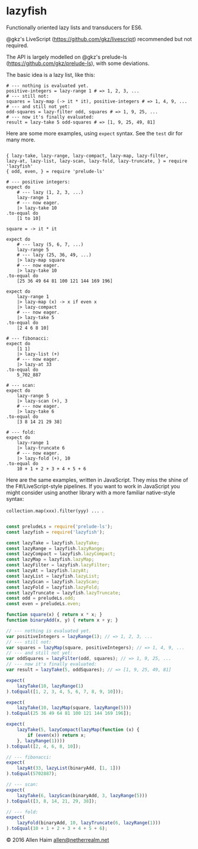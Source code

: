 # lazyfish
Functionally oriented lazy lists and transducers for ES6.

@gkz's LiveScript (https://github.com/gkz/livescript) recommended but not required.

The API is largely modelled on @gkz's prelude-ls (https://github.com/gkz/prelude-ls), with some deviations.

The basic idea is a lazy list, like this:

```livescript
# --- nothing is evaluated yet.
positive-integers = lazy-range 1 # => 1, 2, 3, ...
# --- still not:
squares = lazy-map (-> it * it), positive-integers # => 1, 4, 9, ... 
# --- and still not yet:
odd-squares = lazy-filter odd, squares # => 1, 9, 25, ...
# --- now it's finally evaluated:
result = lazy-take 5 odd-squares # => [1, 9, 25, 49, 81]
```

Here are some more examples, using `expect` syntax. See the `test` dir for many more.

```livescript

{ lazy-take, lazy-range, lazy-compact, lazy-map, lazy-filter, 
lazy-at, lazy-list, lazy-scan, lazy-fold, lazy-truncate, } = require 'lazyfish'
{ odd, even, } = require 'prelude-ls'

# --- positive integers:
expect do
    # --- lazy (1, 2, 3, ...)
    lazy-range 1
    # --- now eager.
    |> lazy-take 10
.to-equal do
    [1 to 10]

square = -> it * it

expect do
    # --- lazy (5, 6, 7, ...)
    lazy-range 5
    # --- lazy (25, 36, 49, ...)
    |> lazy-map square
    # --- now eager.
    |> lazy-take 10
.to-equal do
    [25 36 49 64 81 100 121 144 169 196]

expect do
    lazy-range 1
    |> lazy-map (x) -> x if even x
    |> lazy-compact
    # --- now eager.
    |> lazy-take 5
.to-equal do
    [2 4 6 8 10]

# --- fibonacci:
expect do
    [1 1]
    |> lazy-list (+)
    # --- now eager.
    |> lazy-at 33
.to-equal do
    5_702_887

# --- scan:
expect do
    lazy-range 5
    |> lazy-scan (+), 3
    # --- now eager.
    |> lazy-take 6
.to-equal do
    [3 8 14 21 29 38]

# --- fold:
expect do
    lazy-range 1
    |> lazy-truncate 6
    # --- now eager.
    |> lazy-fold (+), 10
.to-equal do
    10 + 1 + 2 + 3 + 4 + 5 + 6
```
Here are the same examples, written in JavaScript. They miss the shine of the F#/LiveScript-style pipelines. If you want to work in JavaScript you might consider using another library with a more familiar native-style syntax:

```collection.map(xxx).filter(yyy) ... ```.

```javascript

const preludeLs = require('prelude-ls');
const lazyfish = require('lazyfish');

const lazyTake = lazyfish.lazyTake;
const lazyRange = lazyfish.lazyRange;
const lazyCompact = lazyfish.lazyCompact;
const lazyMap = lazyfish.lazyMap;
const lazyFilter = lazyfish.lazyFilter;
const lazyAt = lazyfish.lazyAt;
const lazyList = lazyfish.lazyList;
const lazyScan = lazyfish.lazyScan;
const lazyFold = lazyfish.lazyFold;
const lazyTruncate = lazyfish.lazyTruncate;
const odd = preludeLs.odd;
const even = preludeLs.even;

function square(x) { return x * x; }
function binaryAdd(x, y) { return x + y; }

// --- nothing is evaluated yet.
var positiveIntegers = lazyRange(1); // => 1, 2, 3, ...
// --- still not:
var squares = lazyMap(square, positiveIntegers); // => 1, 4, 9, ... 
// --- and still not yet:
var oddSquares = lazyFilter(odd, squares); // => 1, 9, 25, ...
// --- now it's finally evaluated:
var result = lazyTake(5, oddSquares); // => [1, 9, 25, 49, 81]

expect(
    lazyTake(10, lazyRange(1)
).toEqual([1, 2, 3, 4, 5, 6, 7, 8, 9, 10]));

expect(
    lazyTake(10, lazyMap(square, lazyRange(5)))
).toEqual(25 36 49 64 81 100 121 144 169 196]);

expect(
    lazyTake(5, lazyCompact(lazyMap(function (x) {
        if (even(x)) return x;
    }, lazyRange(1))))
).toEqual([2, 4, 6, 8, 10]);

// --- fibonacci:
expect(
    lazyAt(33, lazyList(binaryAdd, [1, 1]))
).toEqual(5702887);

// --- scan:
expect(
    lazyTake(6, lazyScan(binaryAdd, 3, lazyRange(5)))
).toEqual([3, 8, 14, 21, 29, 38]);

// --- fold:
expect(
    lazyFold(binaryAdd, 10, lazyTruncate(6, lazyRange(1)))
).toEqual(10 + 1 + 2 + 3 + 4 + 5 + 6);

```

© 2016 Allen Haim allen@netherrealm.net
